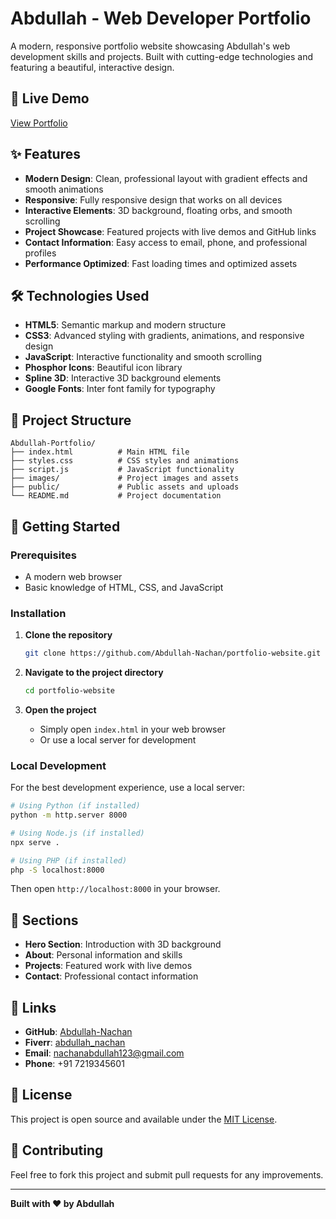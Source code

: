 # Abdullah - Web Developer Portfolio

A modern, responsive portfolio website showcasing Abdullah's web development skills and projects. Built with cutting-edge technologies and featuring a beautiful, interactive design.

## 🚀 Live Demo

[View Portfolio](https://abdullah-nachan.github.io/Abdullah-Portfolio/)

## ✨ Features

- **Modern Design**: Clean, professional layout with gradient effects and smooth animations
- **Responsive**: Fully responsive design that works on all devices
- **Interactive Elements**: 3D background, floating orbs, and smooth scrolling
- **Project Showcase**: Featured projects with live demos and GitHub links
- **Contact Information**: Easy access to email, phone, and professional profiles
- **Performance Optimized**: Fast loading times and optimized assets

## 🛠️ Technologies Used

- **HTML5**: Semantic markup and modern structure
- **CSS3**: Advanced styling with gradients, animations, and responsive design
- **JavaScript**: Interactive functionality and smooth scrolling
- **Phosphor Icons**: Beautiful icon library
- **Spline 3D**: Interactive 3D background elements
- **Google Fonts**: Inter font family for typography

## 📁 Project Structure

```
Abdullah-Portfolio/
├── index.html          # Main HTML file
├── styles.css          # CSS styles and animations
├── script.js           # JavaScript functionality
├── images/             # Project images and assets
├── public/             # Public assets and uploads
└── README.md           # Project documentation
```

## 🚀 Getting Started

### Prerequisites

- A modern web browser
- Basic knowledge of HTML, CSS, and JavaScript

### Installation

1. **Clone the repository**
   ```bash
   git clone https://github.com/Abdullah-Nachan/portfolio-website.git
   ```

2. **Navigate to the project directory**
   ```bash
   cd portfolio-website
   ```

3. **Open the project**
   - Simply open `index.html` in your web browser
   - Or use a local server for development

### Local Development

For the best development experience, use a local server:

```bash
# Using Python (if installed)
python -m http.server 8000

# Using Node.js (if installed)
npx serve .

# Using PHP (if installed)
php -S localhost:8000
```

Then open `http://localhost:8000` in your browser.

## 📱 Sections

- **Hero Section**: Introduction with 3D background
- **About**: Personal information and skills
- **Projects**: Featured work with live demos
- **Contact**: Professional contact information

## 🔗 Links

- **GitHub**: [Abdullah-Nachan](https://github.com/Abdullah-Nachan)
- **Fiverr**: [abdullah_nachan](https://www.fiverr.com/abdullah_nachan)
- **Email**: nachanabdullah123@gmail.com
- **Phone**: +91 7219345601

## 📄 License

This project is open source and available under the [MIT License](LICENSE).

## 🤝 Contributing

Feel free to fork this project and submit pull requests for any improvements.

---

**Built with ❤️ by Abdullah**
